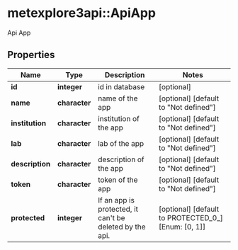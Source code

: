 # metexplore3api::ApiApp

Api App

## Properties
Name | Type | Description | Notes
------------ | ------------- | ------------- | -------------
**id** | **integer** | id in database | [optional] 
**name** | **character** | name of the app | [optional] [default to &quot;Not defined&quot;] 
**institution** | **character** | institution of the app | [optional] [default to &quot;Not defined&quot;] 
**lab** | **character** | lab of the app | [optional] [default to &quot;Not defined&quot;] 
**description** | **character** | description of the app | [optional] [default to &quot;Not defined&quot;] 
**token** | **character** | token of the app | [optional] [default to &quot;Not defined&quot;] 
**protected** | **integer** | If an app is protected, it can&#39;t be deleted by the api. | [optional] [default to PROTECTED_0_] [Enum: [0, 1]] 



